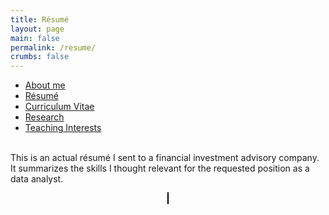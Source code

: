 ```yaml
---
title: Résumé
layout: page
main: false
permalink: /resume/
crumbs: false
---
```


<ul class="nav nav-tabs" role="tablist">
	<li role="presentation"><a href="/about/">About me</a></li>
	<li role="presentation" class="active"><a href="/resume/">Résumé</a></li>
	<li role="presentation"><a href="/cv/">Curriculum Vitae</a></li>
	<li role="presentation"><a href="/research/">Research</a></li>
	<li role="presentation"><a href="/teaching/">Teaching Interests</a></li>
</ul>

<br />

<div class="alert alert-warning" role="alert">
	This is an actual résumé I sent to a financial investment advisory company.  It summarizes the skills I thought relevant for the requested position as a data analyst.
</div>

<p style="text-align:center;">
	<a href="https://www.dropbox.com/s/ziykmd7kz2sj0d9/resumeAlly.pdf?dl=0"?
		<img src="https://blancosilva.github.io/images/resumeAlly.jpg" style="width:75%; border:1px solid black; margin-left:auto; margin-right:auto;">
	</a>
</p>

